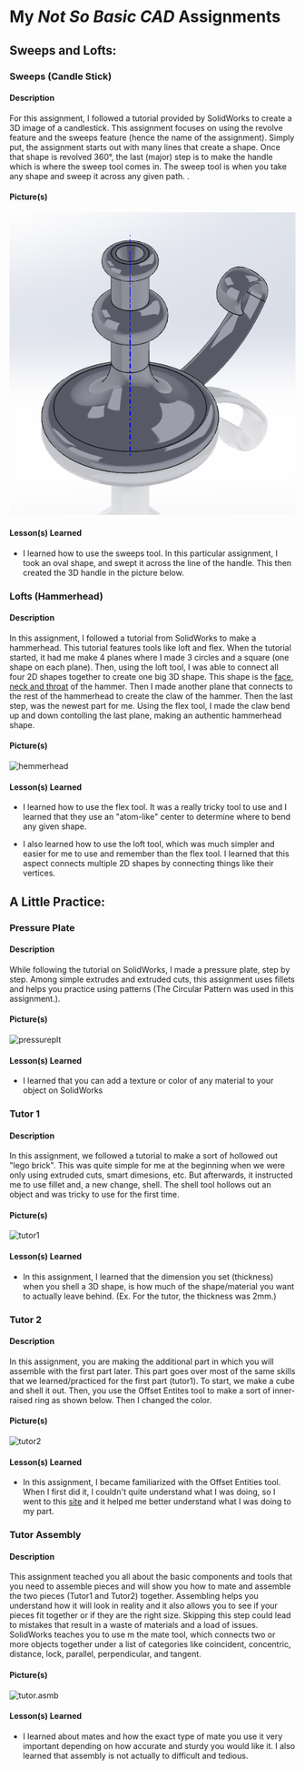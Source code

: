 # My *Not So Basic CAD* Assignments

## Sweeps and Lofts:
### Sweeps (Candle Stick)
#### Description
For this assignment, I followed a tutorial provided by SolidWorks to create a 3D image of a candlestick. This assignment focuses on using the revolve feature and the sweeps feature (hence the name of the assignment). Simply put, the assignment starts out with many lines that create a shape. Once that shape is revolved 360°, the last (major) step is to make the handle which is where the sweep tool comes in. The sweep tool is when you take any shape and sweep it across any given path. 
.
#### Picture(s)
![candlestick](https://github.com/jberthy39/Not.So.Basic.CAD/blob/master/Media/lofts.PNG?raw=true)

#### Lesson(s) Learned
- I learned how to use the sweeps tool. In this particular assignment, I took an oval shape, and swept it across the line of the handle. This then created the 3D handle in the picture below.

### Lofts (Hammerhead)
#### Description
In this assignment, I followed a tutorial from SolidWorks to make a hammerhead. This tutorial features tools like loft and flex. When the tutorial started, it had me make 4 planes where I made 3 circles and a square (one shape on each plane). Then, using the loft tool, I was able to connect all four 2D shapes together to create one big 3D shape. This shape is the [face, neck and throat](https://www.homestratosphere.com/parts-of-hammer/) of the hammer. Then I made another plane that connects to the rest of the hammerhead to create the claw of the hammer. Then the last step, was the newest part for me. Using the flex tool, I made the claw bend up and down contolling the last plane, making an authentic hammerhead shape.

#### Picture(s)
![hemmerhead]()

#### Lesson(s) Learned
- I learned how to use the flex tool. It was a really tricky tool to use and I learned that they use an "atom-like" center to determine where to bend any given shape. 

- I also learned how to use the loft tool, which was much simpler and easier for me to use and remember than the flex tool.  I learned that this aspect connects multiple 2D shapes by connecting things like their vertices. 

## A Little Practice:
### Pressure Plate
#### Description
While following the tutorial on SolidWorks, I made a pressure plate, step by step. Among simple extrudes and extruded cuts, this assignment uses fillets and helps you practice using patterns (The Circular Pattern was used in this assignment.). 

#### Picture(s)
![pressureplt]()

#### Lesson(s) Learned
- I learned that you can add a texture or color of any material to your object on SolidWorks

### Tutor 1
#### Description
In this assignment, we followed a tutorial to make a sort of hollowed out "lego brick". This was quite simple for me at the beginning when we were only using extruded cuts, smart dimesions, etc. But afterwards, it instructed me to use fillet and, a new change, shell. The shell tool hollows out an object and was tricky to use for the first time. 

#### Picture(s)
![tutor1]()

#### Lesson(s) Learned
- In this assignment, I learned that the dimension you set (thickness) when you shell a 3D shape, is how much of the shape/material you want to actually leave behind. (Ex. For the tutor, the thickness was 2mm.)

### Tutor 2
#### Description
In this assignment, you are making the additional part in which you will assemble with the first part later. This part goes over most of the same skills that we learned/practiced for the first part (tutor1). To start, we make a cube and shell it out. Then, you use the Offset Entites tool to make a sort of inner-raised ring as shown below. Then I changed the color. 

#### Picture(s)
![tutor2]()

#### Lesson(s) Learned 
- In this assignment, I became familiarized with the Offset Entities tool. When I first did it, I couldn't quite understand what I was doing, so I went to this [site](https://www.javelin-tech.com/blog/2015/09/solidworks-2016-offset-entities/) and it helped me better understand what I was doing to my part.

### Tutor Assembly
#### Description
This assignment teached you all about the basic components and tools that you need to assemble pieces and will show you how to mate and assemble the two pieces (Tutor1 and Tutor2) together. Assembling helps you understand how it will look in reality and it also allows you to see if your pieces fit together or if they are the right size. Skipping this step could lead to mistakes that result in a waste of materials and a load of issues. SolidWorks teaches you to use m the mate tool, which connects two or more objects together under a list of categories like coincident, concentric, distance, lock, parallel, perpendicular, and tangent. 

#### Picture(s)
![tutor.asmb]()

#### Lesson(s) Learned
- I learned about mates and how the exact type of mate you use it very important depending on how accurate and sturdy you would like it. I also learned that assembly is not actually to difficult and tedious. 
